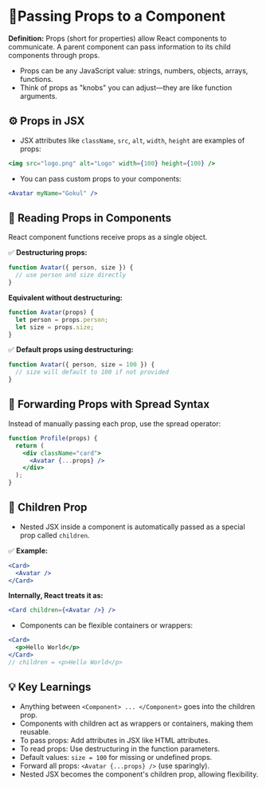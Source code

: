 # 📘Passing Props to a Component

**Definition:** Props (short for properties) allow React components to communicate. A parent component can pass information to its child components through props.

* Props can be any JavaScript value: strings, numbers, objects, arrays, functions.
* Think of props as "knobs" you can adjust—they are like function arguments.

## ⚙️ Props in JSX

* JSX attributes like `className`, `src`, `alt`, `width`, `height` are examples of props:

```jsx
<img src="logo.png" alt="Logo" width={100} height={100} />
```

* You can pass custom props to your components:

```jsx
<Avatar myName="Gokul" />
```

## 🧩 Reading Props in Components

React component functions receive props as a single object.

✅ **Destructuring props:**

```jsx
function Avatar({ person, size }) {
  // use person and size directly
}
```

**Equivalent without destructuring:**

```jsx
function Avatar(props) {
  let person = props.person;
  let size = props.size;
}
```

✅ **Default props using destructuring:**

```jsx
function Avatar({ person, size = 100 }) {
  // size will default to 100 if not provided
}
```

## 🔹 Forwarding Props with Spread Syntax

Instead of manually passing each prop, use the spread operator:

```jsx
function Profile(props) {
  return (
    <div className="card">
      <Avatar {...props} />
    </div>
  );
}
```

## 🧩 Children Prop

* Nested JSX inside a component is automatically passed as a special prop called `children`.

✅ **Example:**

```jsx
<Card>
  <Avatar />
</Card>
```

**Internally, React treats it as:**

```jsx
<Card children={<Avatar />} />
```

* Components can be flexible containers or wrappers:

```jsx
<Card>
  <p>Hello World</p>
</Card>
// children = <p>Hello World</p>
```

## 💡 Key Learnings

* Anything between `<Component> ... </Component>` goes into the children prop.
* Components with children act as wrappers or containers, making them reusable.
* To pass props: Add attributes in JSX like HTML attributes.
* To read props: Use destructuring in the function parameters.
* Default values: `size = 100` for missing or undefined props.
* Forward all props: `<Avatar {...props} />` (use sparingly).
* Nested JSX becomes the component's children prop, allowing flexibility.
